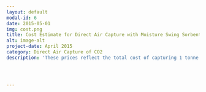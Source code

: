 ```yaml
---
layout: default
modal-id: 6
date: 2015-05-01
img: cost.png
title: Cost Estimate for Direct Air Capture with Moisture Swing Sorbent
alt: image-alt
project-date: April 2015
category: Direct Air Capture of CO2
description: 'These prices reflect the total cost of capturing 1 tonne of carbon dioxide using the three respective capture schemes.  The cost estimate includes both capital and operating costs of carbon capture and sequestration.  Clearly, it is much cheaper to capture carbon dioxide at its source.  However, to overcome the hurdles in climate change mitigation, it is necessary to go above and beyond mitigating the amount of carbon dioxide released by fossil fuel power plants.  Our proposed direct air capture scheme is much more economical, and could be economically viable with a far smaller carbon tax than conventional technologies would allow.  This is due to the novel use of the drying capabilities of atmospheric air as opposed to the energy intensive temperature and pressure swings that conventional technologies utilize. <br> <br> Sources: <br>[1] Radosz, M. Ind. Eng. Chem. Res. 2008, 47, 3783-3794. <br> [2] Smit, B.; Reimer, J. A.; Oldenburg, C.M.; Bourg, I. C. Introduction to Carbon Capture and Sequestration. Imperial College Press, London, 2014. <br> [3] <a href = "http://www.carbonequity.org/gallery/types-of-global-co2-emissions-caused-by-human-activity/types-of-global-co2-                                            	emiisions-caused-by-human-activity_1.jpg"> Carbon Equity: Types of Global CO2 Emissions Caused by Human Activity. </a> (accessed May 6, 2015).' 




---
```

